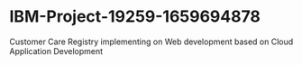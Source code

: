 # IBM-Project-19259-1659694878
Customer Care Registry implementing on Web development based on Cloud Application Development


